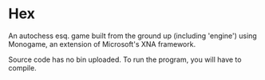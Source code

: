 # Hex
An autochess esq. game built from the ground up (including 'engine') using Monogame, an extension of Microsoft's XNA framework.

Source code has no bin uploaded. To run the program, you will have to compile.
